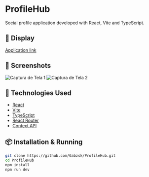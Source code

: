 # ProfileHub

Social profile application developed with React, Vite and TypeScript.

## 🚀 Display

[Application link](https://profilehubbr.netlify.app)

## 📸 Screenshots

![Captura de Tela 1](./screenshots/screenshot_1.png)
![Captura de Tela 2](./screenshots/screenshot_2.png)

## 🧰 Technologies Used

- [React](https://reactjs.org/)
- [Vite](https://vitejs.dev/)
- [TypeScript](https://www.typescriptlang.org/)
- [React Router](https://reactrouter.com/)
- [Context API](https://reactjs.org/docs/context.html)

## 📦 Installation & Running

```bash
git clone https://github.com/Gabzsk/ProfileHub.git
cd ProfileHub
npm install
npm run dev
```
